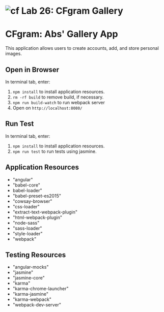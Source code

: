 ![cf](https://i.imgur.com/7v5ASc8.png) Lab 26: CFgram Gallery
======

# CFgram: Abs' Gallery App
This application allows users to create accounts, add, and store personal images.

## Open in Browser
In terminal tab, enter:
1. `npm install` to install application resources.
2. `rm -rf build` to remove build, if necessary.
2. `npm run build-watch` to run webpack server
3. Open on `http://localhost:8080/`

## Run Test
In terminal tab, enter:
1. `npm install` to install application resources.
2. `npm run test` to run tests using jasmine.

## Application Resources
* "angular"
* "babel-core"
* babel-loader"
* "babel-preset-es2015"
* "cowsay-browser"
* "css-loader"
* "extract-text-webpack-plugin"
* "html-webpack-plugin"
* "node-sass"
* "sass-loader"
* "style-loader"
* "webpack"

## Testing Resources
* "angular-mocks"
* "jasmine"
* "jasmine-core"
* "karma"
* "karma-chrome-launcher"
* "karma-jasmine"
* "karma-webpack"
* "webpack-dev-server"
